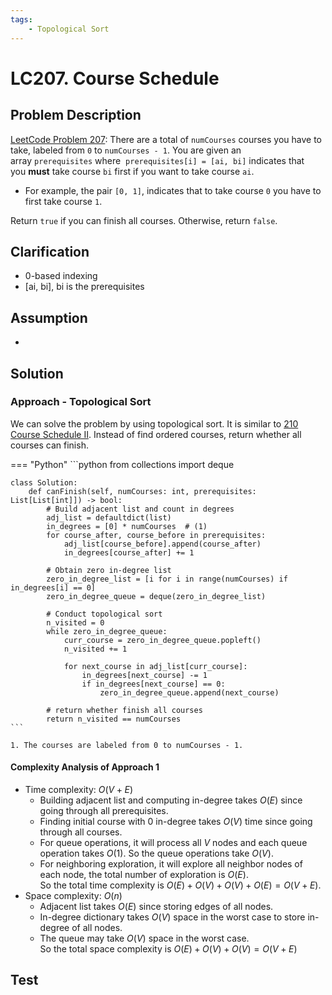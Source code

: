 ```yaml
---
tags:
    - Topological Sort
---
```


# LC207. Course Schedule

## Problem Description

[LeetCode Problem 207](https://leetcode.com/problems/course-schedule/description/):
There are a total of `numCourses` courses you have to take, labeled from `0` to
`numCourses - 1`. You are given an array `prerequisites` where 
`prerequisites[i] = [ai, bi]` indicates that you **must** take course `bi` first if you
want to take course `ai`.

- For example, the pair `[0, 1]`, indicates that to take course `0` you have to first
take course `1`.

Return `true` if you can finish all courses. Otherwise, return `false`.

## Clarification

- 0-based indexing
- [ai, bi], bi is the prerequisites

## Assumption

-

## Solution

### Approach - Topological Sort

We can solve the problem by using topological sort. It is similar to
[210 Course Schedule II](lc0210-course-schedule-ii.md). Instead of find ordered courses,
return whether all courses can finish.

=== "Python"
    ```python
    from collections import deque

    class Solution:
        def canFinish(self, numCourses: int, prerequisites: List[List[int]]) -> bool:
            # Build adjacent list and count in degrees
            adj_list = defaultdict(list)
            in_degrees = [0] * numCourses  # (1)
            for course_after, course_before in prerequisites:
                adj_list[course_before].append(course_after)
                in_degrees[course_after] += 1

            # Obtain zero in-degree list
            zero_in_degree_list = [i for i in range(numCourses) if in_degrees[i] == 0]
            zero_in_degree_queue = deque(zero_in_degree_list)

            # Conduct topological sort
            n_visited = 0
            while zero_in_degree_queue:
                curr_course = zero_in_degree_queue.popleft()
                n_visited += 1

                for next_course in adj_list[curr_course]:
                    in_degrees[next_course] -= 1
                    if in_degrees[next_course] == 0:
                        zero_in_degree_queue.append(next_course)

            # return whether finish all courses
            return n_visited == numCourses
    ```

    1. The courses are labeled from 0 to numCourses - 1.

#### Complexity Analysis of Approach 1

- Time complexity: $O(V + E)$  
    - Building adjacent list and computing in-degree takes $O(E)$ since going through
    all prerequisites.
    - Finding initial course with 0 in-degree takes $O(V)$ time since going through all courses.
    - For queue operations, it will process all $V$ nodes and each queue operation takes
    $O(1)$. So the queue operations take $O(V)$.
    - For neighboring exploration, it will explore all neighbor nodes of each node, the
    total number of exploration is $O(E)$.  
    So the total time complexity is $O(E) + O(V) + O(V) + O(E) = O(V + E)$.
- Space complexity: $O(n)$  
    - Adjacent list takes $O(E)$ since storing edges of all nodes.
    - In-degree dictionary takes $O(V)$ space in the worst case to store in-degree of
    all nodes.
    - The queue may take $O(V)$ space in the worst case.  
    So the total space complexity is $O(E) + O(V) + O(V) = O(V + E)$

## Test
